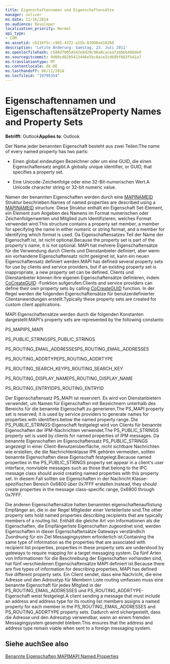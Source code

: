 ```yaml
---
title: Eigenschaftennamen und Eigenschaftensätze
manager: soliver
ms.date: 11/16/2014
ms.audience: Developer
localization_priority: Normal
api_type:
- COM
ms.assetid: cb216f5c-c965-4372-a15b-82090a410266
description: 'Letzte Änderung: Samstag, 23. Juli 2011'
ms.openlocfilehash: c586d70054542e8d20c90a8caceafabbbb408de8
ms.sourcegitcommit: 9d60cd82b5413446e5bc8ace2cd689f683fb41a7
ms.translationtype: MT
ms.contentlocale: de-DE
ms.lasthandoff: 06/11/2018
ms.locfileid: "19795354"
---
```

# <a name="property-names-and-property-sets"></a><span data-ttu-id="85dac-103">Eigenschaftennamen und Eigenschaftensätze</span><span class="sxs-lookup"><span data-stu-id="85dac-103">Property Names and Property Sets</span></span>

  
  
<span data-ttu-id="85dac-104">**Betrifft**: Outlook</span><span class="sxs-lookup"><span data-stu-id="85dac-104">**Applies to**: Outlook</span></span> 
  
<span data-ttu-id="85dac-105">Der Name jeder benannten Eigenschaft besteht aus zwei Teilen:</span><span class="sxs-lookup"><span data-stu-id="85dac-105">The name of every named property has two parts:</span></span>
  
- <span data-ttu-id="85dac-106">Einen global eindeutigen Bezeichner oder um eine GUID, die einen Eigenschaftensatz angibt.</span><span class="sxs-lookup"><span data-stu-id="85dac-106">A globally unique identifier, or GUID, that specifies a property set.</span></span>
    
- <span data-ttu-id="85dac-107">Eine Unicode-Zeichenfolge oder eine 32-Bit-numerischen Wert.</span><span class="sxs-lookup"><span data-stu-id="85dac-107">A Unicode character string or 32-bit numeric value.</span></span> 
    
<span data-ttu-id="85dac-108">Namen der benannten Eigenschaften werden durch eine [MAPINAMEID](mapinameid.md) Struktur beschrieben.</span><span class="sxs-lookup"><span data-stu-id="85dac-108">Names of named properties are described using a [MAPINAMEID](mapinameid.md) structure.</span></span> <span data-ttu-id="85dac-109">Diese Struktur enthält ein Eigenschaft Set-Element, ein Element zum Angeben des Namens im Format numerischen oder Zeichenfolgenwerten und Mitglied zum Identifizieren, welches Format verwendet wird.</span><span class="sxs-lookup"><span data-stu-id="85dac-109">This structure contains a property set member, a member for specifying the name in either numeric or string format, and a member for identifying which format is used.</span></span> <span data-ttu-id="85dac-110">Da Eigenschaftensatzes Teil der Name der Eigenschaft ist, ist nicht optional.</span><span class="sxs-lookup"><span data-stu-id="85dac-110">Because the property set is part of the property's name, it is not optional.</span></span> <span data-ttu-id="85dac-111">MAPI hat mehrere Eigenschaftensätze für die Verwendung durch Clients und Dienstanbieter definiert, aber wenn ein vorhandene Eigenschaftensatz nicht geeignet ist, kann ein neuen Eigenschaftensatz definiert werden.</span><span class="sxs-lookup"><span data-stu-id="85dac-111">MAPI has defined several property sets for use by clients and service providers, but if an existing property set is inappropriate, a new property set can be defined.</span></span> <span data-ttu-id="85dac-112">Clients und Dienstanbieter können ihre eigenen Eigenschaftensätze definieren, indem [CoCreateGUID](http://msdn.microsoft.com/de-de/library/ms688568.aspx) -Funktion aufgerufen.</span><span class="sxs-lookup"><span data-stu-id="85dac-112">Clients and service providers can define their own property sets by calling [CoCreateGUID](http://msdn.microsoft.com/de-de/library/ms688568.aspx) function.</span></span> <span data-ttu-id="85dac-113">In der Regel werden die folgenden Eigenschaftensätze für benutzerdefinierter Clientanwendungen erstellt.</span><span class="sxs-lookup"><span data-stu-id="85dac-113">Typically these property sets are created for custom client applications.</span></span> 
  
<span data-ttu-id="85dac-114">MAPI Eigenschaftensätze werden durch die folgenden Konstanten dargestellt:</span><span class="sxs-lookup"><span data-stu-id="85dac-114">MAPI's property sets are represented by the following constants:</span></span>
  
<span data-ttu-id="85dac-115">PS_MAPI</span><span class="sxs-lookup"><span data-stu-id="85dac-115">PS_MAPI</span></span>
  
<span data-ttu-id="85dac-116">PS_PUBLIC_STRINGS</span><span class="sxs-lookup"><span data-stu-id="85dac-116">PS_PUBLIC_STRINGS</span></span>
  
<span data-ttu-id="85dac-117">PS_ROUTING_EMAIL_ADDRESSES</span><span class="sxs-lookup"><span data-stu-id="85dac-117">PS_ROUTING_EMAIL_ADDRESSES</span></span>
  
<span data-ttu-id="85dac-118">PS_ROUTING_ADDRTYPE</span><span class="sxs-lookup"><span data-stu-id="85dac-118">PS_ROUTING_ADDRTYPE</span></span>
  
<span data-ttu-id="85dac-119">PS_ROUTING_SEARCH_KEY</span><span class="sxs-lookup"><span data-stu-id="85dac-119">PS_ROUTING_SEARCH_KEY</span></span>
  
<span data-ttu-id="85dac-120">PS_ROUTING_DISPLAY_NAME</span><span class="sxs-lookup"><span data-stu-id="85dac-120">PS_ROUTING_DISPLAY_NAME</span></span>
  
<span data-ttu-id="85dac-121">PS_ROUTING_ENTRYID</span><span class="sxs-lookup"><span data-stu-id="85dac-121">PS_ROUTING_ENTRYID</span></span>
  
<span data-ttu-id="85dac-122">Der Eigenschaftensatz PS_MAPI ist reserviert. Es wird von Dienstanbietern verwendet, um Namen für Eigenschaften mit Bezeichnern unterhalb des Bereichs für die benannte Eigenschaft zu generieren.</span><span class="sxs-lookup"><span data-stu-id="85dac-122">The PS_MAPI property set is reserved; it is used by service providers to generate names for properties with identifiers below the named property range.</span></span> <span data-ttu-id="85dac-123">Die PS_PUBLIC_STRINGS-Eigenschaft festgelegt wird von Clients für benannte Eigenschaften der IPM-Nachrichten verwendet.</span><span class="sxs-lookup"><span data-stu-id="85dac-123">The PS_PUBLIC_STRINGS property set is used by clients for named properties of IPM messages.</span></span> <span data-ttu-id="85dac-124">Da benannte Eigenschaften im Eigenschaftensatz PS_PUBLIC_STRINGS angezeigt in einer Client-Benutzeroberfläche, nicht sichtbare Nachrichten wie erstellen, die die Nachrichtenklasse IPK gehören vermeiden, sollten benannte Eigenschaften diese Eigenschaft festgelegt.</span><span class="sxs-lookup"><span data-stu-id="85dac-124">Because named properties in the PS_PUBLIC_STRINGS property set appear in a client's user interface, nonvisible messages such as those that belong to the IPC message class should avoid creating named properties with this property set.</span></span> <span data-ttu-id="85dac-125">In diesem Fall sollten sie Eigenschaften in der Nachricht Klasse-spezifischen Bereich 0x6800 über 0x7FFF erstellen.</span><span class="sxs-lookup"><span data-stu-id="85dac-125">Instead, they should create properties in the message class-specific range, 0x6800 through 0x7FFF.</span></span>
  
<span data-ttu-id="85dac-126">Die anderen Eigenschaftensätze halten benannten eigenschaftenauflistung Empfänger an, die in der Regel Mitglieder einer Verteilerliste sind.</span><span class="sxs-lookup"><span data-stu-id="85dac-126">The other property sets hold named properties describing recipients that are typically members of a routing list.</span></span> <span data-ttu-id="85dac-127">Enthält die gleiche Art von Informationen als die Eigenschaften, die Empfängerliste Eigenschaften zugeordnet sind, werden Eigenschaften in dieser Eigenschaftensätze Gateways verständlich Zuordnung für ein Ziel Messagingsystem erforderlich ist.</span><span class="sxs-lookup"><span data-stu-id="85dac-127">Containing the same type of information as the properties that are associated with recipient list properties, properties in these property sets are understood by gateways to require mapping for a target messaging system.</span></span> <span data-ttu-id="85dac-128">Da fünf Arten von Informationen für die Beschreibung der Eigenschaften vorhanden sind, hat fünf verschiedenen Eigenschaftensätze MAPI definiert ist.</span><span class="sxs-lookup"><span data-stu-id="85dac-128">Because there are five types of information for describing properties, MAPI has defined five different property sets.</span></span> <span data-ttu-id="85dac-129">Ein Client sendet, dass eine Nachricht, die eine Adresse und den Adresstyp für Membern Liste routing umfassen muss eine benannte Eigenschaft für jedes Mitglied in der PS_ROUTING_EMAIL_ADDRESSES und PS_ROUTING_ADDRTYPE-Eigenschaft weist festgelegt.</span><span class="sxs-lookup"><span data-stu-id="85dac-129">A client sending a message that must include an address and address type for its routing list members assigns a named property for each member in the PS_ROUTING_EMAIL_ADDRESSES and PS_ROUTING_ADDRTYPE property sets.</span></span> <span data-ttu-id="85dac-130">Dadurch wird sichergestellt, dass die Adresse und den Adresstyp verwendbar, wenn an einem fremden Messagingsystem gesendet bleiben.</span><span class="sxs-lookup"><span data-stu-id="85dac-130">This ensures that the address and address type remain viable when sent to a foreign messaging system.</span></span>
  
## <a name="see-also"></a><span data-ttu-id="85dac-131">Siehe auch</span><span class="sxs-lookup"><span data-stu-id="85dac-131">See also</span></span>



[<span data-ttu-id="85dac-132">Benannte Eigenschaften MAPI</span><span class="sxs-lookup"><span data-stu-id="85dac-132">MAPI Named Properties</span></span>](mapi-named-properties.md)

